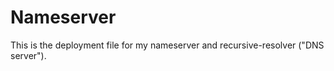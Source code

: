 Nameserver
==========

This is the deployment file for my nameserver and recursive-resolver ("DNS server").
